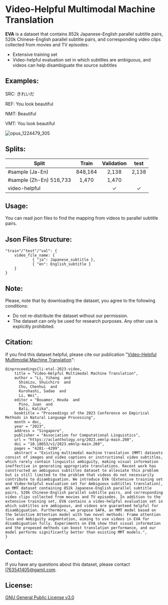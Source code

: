 Video-Helpful Multimodal Machine Translation
==========

__EVA__ is a dataset that contains 852k Japanese-English parallel subtitle pairs, 520k Chinese-English parallel subtitle pairs, and corresponding video clips collected from movies and TV episodes: 
  - Extensive training set
  - Video-helpful evaluation set in which subtitles are ambiguous, and videos can help disambiguate the source subtitles
    
Examples:
-------------------
SRC: きれいだ

REF: You look beautiful

NMT: Beautiful

VMT: You look beautiful

![opus_1224479_305](https://github.com/ku-nlp/video-helpful-MMT/assets/38623473/d5b849c4-6535-41ec-b32b-6a882f40a621)


Splits:
-------------------

| Split      | Train     | Validation     | test     |
| ---------- | :-----------:  | :-----------: | :-----------: |
|#sample (Ja-En)| 848,164 | 2,138 | 2,138 |
|#sample (Zh-En) 516,733 | 1,470 | 1,470 |
|video-helpful | | ✓ | ✓ |

Usage:
-------------------
You can read json files to find the mapping from videos to parallel subtitle pairs.

Json Files Structure:
-------------------  
```
"train"/"test"/"val": {
	video_file_name: {  
    		{ "ja": Japanese_subtitle },  
    		{ "en": English_subtitle }  
	}
}
```

Note:
-------------------
Please, note that by downloading the dataset, you agree to the following conditions:
  - Do not re-distribute the dataset without our permission.
  - The dataset can only be used for research purposes. Any other use is explicitly prohibited.
<!---  - We do not officially distribute the video clips. Do not disclose this anywhere, even in your paper.--->

<!--
Downloadable Features:
-------------------
If you are interested in the video features of VISA, you can download them from the following links:
  - The I3D Features of VISA: http://lotus.kuee.kyoto-u.ac.jp/~yihang/dataset/VISA_i3d.zip
  - The RCNN Features of VISA: http://lotus.kuee.kyoto-u.ac.jp/~yihang/dataset/VISA_rcnn.zip
-->

Citation:
-------------------
If you find this dataset helpful, please cite our publication "[Video-Helpful Multimodal Machine Translation](https://aclanthology.org/2023.emnlp-main.260/)":  

```
@inproceedings{li-etal-2023-video,
    title = "Video-Helpful Multimodal Machine Translation",
    author = "Li, Yihang  and
      Shimizu, Shuichiro  and
      Chu, Chenhui  and
      Kurohashi, Sadao  and
      Li, Wei",
    editor = "Bouamor, Houda  and
      Pino, Juan  and
      Bali, Kalika",
    booktitle = "Proceedings of the 2023 Conference on Empirical Methods in Natural Language Processing",
    month = dec,
    year = "2023",
    address = "Singapore",
    publisher = "Association for Computational Linguistics",
    url = "https://aclanthology.org/2023.emnlp-main.260",
    doi = "10.18653/v1/2023.emnlp-main.260",
    pages = "4281--4299",
    abstract = "Existing multimodal machine translation (MMT) datasets consist of images and video captions or instructional video subtitles, which rarely contain linguistic ambiguity, making visual information ineffective in generating appropriate translations. Recent work has constructed an ambiguous subtitles dataset to alleviate this problem but is still limited to the problem that videos do not necessarily contribute to disambiguation. We introduce EVA (Extensive training set and Video-helpful evaluation set for Ambiguous subtitles translation), an MMT dataset containing 852k Japanese-English parallel subtitle pairs, 520k Chinese-English parallel subtitle pairs, and corresponding video clips collected from movies and TV episodes. In addition to the extensive training set, EVA contains a video-helpful evaluation set in which subtitles are ambiguous, and videos are guaranteed helpful for disambiguation. Furthermore, we propose SAFA, an MMT model based on the Selective Attention model with two novel methods: Frame attention loss and Ambiguity augmentation, aiming to use videos in EVA for disambiguation fully. Experiments on EVA show that visual information and the proposed methods can boost translation performance, and our model performs significantly better than existing MMT models.",
}
```

Contact:
-------------------
If you have any questions about this dataset, please contact l763541405@gamil.com.

License:
-------------------
[GNU General Public License v3.0](LICENSE)


